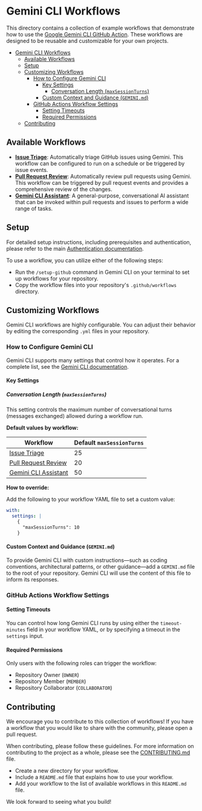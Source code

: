 # Gemini CLI Workflows

This directory contains a collection of example workflows that demonstrate how to use the [Google Gemini CLI GitHub Action](https://github.com/google-github-actions/run-gemini-cli). These workflows are designed to be reusable and customizable for your own projects.

- [Gemini CLI Workflows](#gemini-cli-workflows)
  - [Available Workflows](#available-workflows)
  - [Setup](#setup)
  - [Customizing Workflows](#customizing-workflows)
    - [How to Configure Gemini CLI](#how-to-configure-gemini-cli)
      - [Key Settings](#key-settings)
        - [Conversation Length (`maxSessionTurns`)](#conversation-length-maxsessionturns)
      - [Custom Context and Guidance (`GEMINI.md`)](#custom-context-and-guidance-geminimd)
    - [GitHub Actions Workflow Settings](#github-actions-workflow-settings)
      - [Setting Timeouts](#setting-timeouts)
      - [Required Permissions](#required-permissions)
  - [Contributing](#contributing)

## Available Workflows

*   **[Issue Triage](./issue-triage)**: Automatically triage GitHub issues using Gemini. This workflow can be configured to run on a schedule or be triggered by issue events.
*   **[Pull Request Review](./pr-review)**: Automatically review pull requests using Gemini. This workflow can be triggered by pull request events and provides a comprehensive review of the changes.
*   **[Gemini CLI Assistant](./gemini-cli)**: A general-purpose, conversational AI assistant that can be invoked within pull requests and issues to perform a wide range of tasks.

## Setup

For detailed setup instructions, including prerequisites and authentication, please refer to the main [Authentication documentation](../docs/authentication.md).

To use a workflow, you can utilize either of the following steps:
- Run the `/setup-github` command in Gemini CLI on your terminal to set up workflows for your repository.
- Copy the workflow files into your repository's `.github/workflows` directory.

## Customizing Workflows

Gemini CLI workflows are highly configurable. You can adjust their behavior by editing the corresponding `.yml` files in your repository.

### How to Configure Gemini CLI

Gemini CLI supports many settings that control how it operates. For a complete list, see the [Gemini CLI documentation](https://github.com/google-gemini/gemini-cli/blob/main/docs/cli/configuration.md#available-settings-in-settingsjson).

#### Key Settings

##### Conversation Length (`maxSessionTurns`)

This setting controls the maximum number of conversational turns (messages exchanged) allowed during a workflow run.

**Default values by workflow:**

| Workflow                               | Default `maxSessionTurns` |
| -------------------------------------- | ------------------------- |
| [Issue Triage](./issue-triage)         | 25                        |
| [Pull Request Review](./pr-review)     | 20                        |
| [Gemini CLI Assistant](./gemini-cli)   | 50                        |

**How to override:**

Add the following to your workflow YAML file to set a custom value:

```yaml
with:
  settings: |
    {
      "maxSessionTurns": 10
    }
```

#### Custom Context and Guidance (`GEMINI.md`)

To provide Gemini CLI with custom instructions—such as coding conventions, architectural patterns, or other guidance—add a `GEMINI.md` file to the root of your repository. Gemini CLI will use the content of this file to inform its responses.

### GitHub Actions Workflow Settings

#### Setting Timeouts

You can control how long Gemini CLI runs by using either the `timeout-minutes` field in your workflow YAML, or by specifying a timeout in the `settings` input.

#### Required Permissions

Only users with the following roles can trigger the workflow:

- Repository Owner (`OWNER`)
- Repository Member (`MEMBER`)
- Repository Collaborator (`COLLABORATOR`)

## Contributing

We encourage you to contribute to this collection of workflows! If you have a workflow that you would like to share with the community, please open a pull request.

When contributing, please follow these guidelines. For more information on contributing to the project as a whole, please see the [CONTRIBUTING.md](../../CONTRIBUTING.md) file.

*   Create a new directory for your workflow.
*   Include a `README.md` file that explains how to use your workflow.
*   Add your workflow to the list of available workflows in this `README.md` file.

We look forward to seeing what you build!
